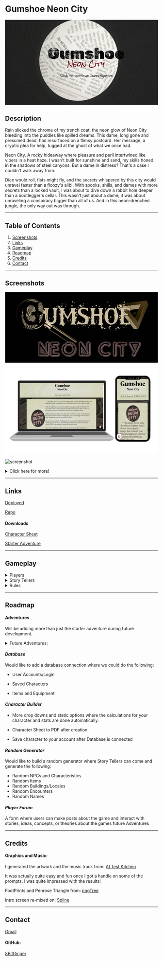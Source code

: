 # Gumshoe Neon City

[![screenshot](./assets/readme/gumshoe-start-rm.png)](#description)

## Description

Rain slicked the chrome of my trench coat, the neon glow of Neon City bleeding into the puddles like spilled dreams. This dame, long gone and presumed dead, had resurfaced on a flimsy postcard. Her message, a cryptic plea for help, tugged at the ghost of what we once had.

Neon City. A rocky hideaway where pleasure and peril intertwined like vipers in a heat haze. I wasn't built for sunshine and sand, my skills honed in the shadows of steel canyons. But a dame in distress? That's a case I couldn't walk away from.

Dice would roll, fists might fly, and the secrets whispered by this city would unravel faster than a floozy's alibi. With spooks, shills, and dames with more secrets than a locked vault, I was about to dive down a rabbit hole deeper than a bootlegger's cellar. This wasn't just about a dame; it was about unraveling a conspiracy bigger than all of us. And in this neon-drenched jungle, the only way out was through.

---

## Table of Contents

1. [Screenshots](#screenshots)
1. [Links](#links)
1. [Gameplay](#gameplay)
1. [Roadmap](#roadmap)
1. [Credits](#credits)
1. [Contact](#contact)

---

<div id="screenshots"></div>

## Screenshots

![logo](./assets/readme/neoncity-sepia.jpg)

![screenshot](./assets/readme/gumshoe-main-rm.png)

![screenshot](./assets/readme/GIFMaker_me.gif)

<details closed>
<summary>Click here for more!</summary>
<br>

#### Main Page

![screenshot](./assets/readme/gumshoe-story-rm.png)

![screenshot](./assets/readme/gumshoe-banner-rm.png)

#### Player Page

![screenshot](./assets/readme/character-build.png)

![screenshot](./assets/readme/gumshoe-classes-rm.png)

#### Story Teller Page

![screenshot](./assets/readme/storyteller-clues.png)

![screenshot](./assets/readme/enemy-template.png)

</details>

---

<div id="links"></div>

## Links

[Deployed](https://8bitginger.github.io/gumshoe/)

[Repo](https://github.com/8BitGinger/gumshoe)

#### Downloads

[Character Sheet]()

[Starter Adventure]()

---

<div id="gameplay"></div>

## Gameplay

<details closed>
<summary> Players </summary>
<br>

Player Info Here

</details>

<details closed>
<summary>Story Tellers</summary>
<br>

Story Teller Info Here

</details>

<details closed>
<summary>Rules</summary>
<br>

Rules Info Here

</details>

---

<div id="roadmap"></div>

## Roadmap

#### Adventures

Will be adding more than just the starter adventure during future development.

<details closed>
<summary>Future Adventures:</summary>
<br>

- Gumshoe Hollywoodland

  ![Screenshot](./assets/readme/hollywoodland-sepia.jpg)

  > The smog hung heavy over Tinseltown, a sickly yellow halo above the hazy dreamscape. Here, ambition dripped like sweat under the merciless California sun, where fortunes were made and shattered faster than a celluloid kiss. Dames with million-dollar smiles hawked their wares, and chisel-jawed fellas with steely gazes dreamt of the silver screen. But beneath the glitz, a darkness festered. Whispers slithered through back alleys, tales of things unnatural, of creatures from beyond the frame. Hollywoodland, they called it. More like Hollyweirdland, a place where the scripts got stranger than anything dreamed up by a drunken screenwriter. You, chum, are the only shamus with the guts (and the bottle) to wade through this celluloid nightmare.

- Gumshoe Revenge in Rio

  ![Screenshot](./assets/readme/riorevenge-sepia.jpg)

  > The Amazon humidity hung heavy in Rio, a suffocating cloak over the vibrant chaos. Christ the Redeemer, its skeletal form reaching towards the hazy sky, offered no solace. Here, in 1936 Rio, the samba pulsed with a darker rhythm. I, a weary gumshoe used to the grit of New York City, had arrived for some sun-drenched R&R. But past sins are like stray bullets, they have a way of finding you, even in paradise. A face from a forgotten case materialized across the casino floor – Frankie "The Fox" Moretti, a hood I put away back in '32. He shouldn't be here, breathing, radiating barely contained rage. Looks like my Rio vacation just took a sharp turn into a labyrinth of showgirls with deadly secrets, a murder threatening to ignite a war, and Frankie "The Fox" Moretti thirsting for revenge as cold as a Rio night. This dame in distress wouldn't be wearing a swimsuit, but a shroud.

- Gumshoe Russian Nights

  ![Screenshot](./assets/readme/russiannights-sepia.jpg)

  > Moscow, a frozen tomb bathed in perpetual twilight. Not exactly your typical tourist trap. You, a gumshoe with a nose for trouble and a taste for cheap vodka, were partnered with Nika Arovka, a Soviet ambassador with a smile too sharp and eyes like glacial ice. Whispers of strange men in uniforms and ancient alien devices with world-ending power sent you both hurtling through this frozen hell. Tracked once again by the Mysterious Penrose Division: you, a down-on-your-luck detective, and a femme fatale with buried secrets, were all that stood between oblivion and a world cracked open like a rotten egg.

- Gumshoe Agents of the Multiverse

  ![Screenshot](./assets/readme/multiverse.jpg)

  > The last case went sideways faster than a greased getaway car. Now, you find yourself yanked from the familiar grime and grit and deposited in... well, who even knows? The Penrose Division, that's what they call themselves. Seems this rabbit hole runs deeper than a bootleg speakeasy. Multiverse travel, alternate realities, alien threats, the whole kit and kaboodle. All under the steely gaze of your new boss, April Sunday. A dame with a name that wouldn't be out of place in a bygone era, stuck in a world that makes yesterday's case look like a walk in the park. One thing's for sure, shamus: the gloves are off. Crack the case with the help of your new partner Nika Arovak, stop whatever's bleeding through the seams of reality, and maybe, just maybe, impress Ms. Sunday enough to learn the mystery that started this whole adventure!

  </details>

#### _Database_

Would like to add a database connection where we could do the following:

- User Accounts/Login

- Saved Characters

- Items and Equipment

#### _Character Builder_

- More drop downs and static options where the calculations for your character and stats are done automatically.

- Character Sheet to PDF after creation

- Save character to your account after Database is connected

#### _Random Generator_

Would like to build a random generator where Story Tellers can come and generate the following:

- Random NPCs and Characteristics
- Random Items
- Random Buildings/Locales
- Random Encounters
- Random Names

#### _Player Forum_

A form where users can make posts about the game and interact with stories, ideas, concepts, or theories about the games future Adventures

---

<div id="credits"></div>

## Credits

#### Graphics and Music:

I generated the artwork and the music track from:
[AI Test Kitchen](https://aitestkitchen.withgoogle.com/)

It was actually quite easy and fun once I got a handle on some of the prompts. I was quite impressed with the results!

FootPrints and Penrose Triangle from:
[pngTree](https://pngtree.com/)

Intro screen re-mixed on: [Spline](https://spline.design/)

---

<div id="contact"></div>

## Contact

[Gmail](mailto:ryan.fann@gmail.com)

#### GitHub:

[8BitGinger](https://github.com/8BitGinger)
